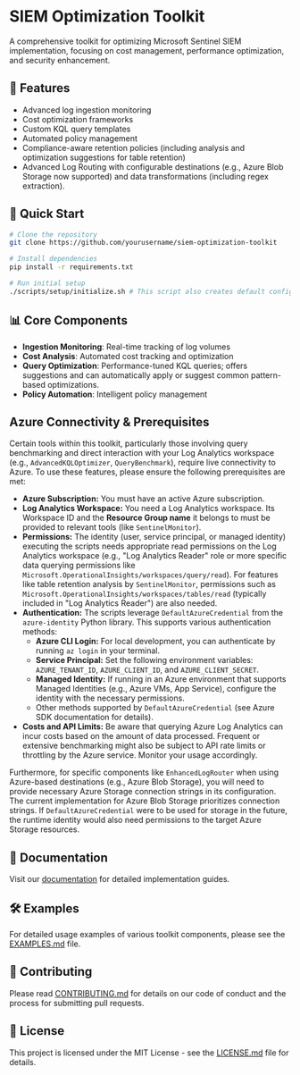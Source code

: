# SIEM Optimization Toolkit

A comprehensive toolkit for optimizing Microsoft Sentinel SIEM implementation, focusing on cost management, performance optimization, and security enhancement.

## 🎯 Features

- Advanced log ingestion monitoring
- Cost optimization frameworks
- Custom KQL query templates
- Automated policy management
- Compliance-aware retention policies (including analysis and optimization suggestions for table retention)
- Advanced Log Routing with configurable destinations (e.g., Azure Blob Storage now supported) and data transformations (including regex extraction).

## 🚀 Quick Start

```bash
# Clone the repository
git clone https://github.com/yourusername/siem-optimization-toolkit

# Install dependencies
pip install -r requirements.txt

# Run initial setup
./scripts/setup/initialize.sh # This script also creates default configuration files and necessary directories if they are missing.
```

## 📊 Core Components

- **Ingestion Monitoring**: Real-time tracking of log volumes
- **Cost Analysis**: Automated cost tracking and optimization
- **Query Optimization**: Performance-tuned KQL queries; offers suggestions and can automatically apply or suggest common pattern-based optimizations.
- **Policy Automation**: Intelligent policy management

##  Azure Connectivity & Prerequisites

Certain tools within this toolkit, particularly those involving query benchmarking and direct interaction with your Log Analytics workspace (e.g., `AdvancedKQLOptimizer`, `QueryBenchmark`), require live connectivity to Azure. To use these features, please ensure the following prerequisites are met:

*   **Azure Subscription:** You must have an active Azure subscription.
*   **Log Analytics Workspace:** You need a Log Analytics workspace. Its Workspace ID and the **Resource Group name** it belongs to must be provided to relevant tools (like `SentinelMonitor`).
*   **Permissions:** The identity (user, service principal, or managed identity) executing the scripts needs appropriate read permissions on the Log Analytics workspace (e.g., "Log Analytics Reader" role or more specific data querying permissions like `Microsoft.OperationalInsights/workspaces/query/read`). For features like table retention analysis by `SentinelMonitor`, permissions such as `Microsoft.OperationalInsights/workspaces/tables/read` (typically included in "Log Analytics Reader") are also needed.
*   **Authentication:** The scripts leverage `DefaultAzureCredential` from the `azure-identity` Python library. This supports various authentication methods:
    *   **Azure CLI Login:** For local development, you can authenticate by running `az login` in your terminal.
    *   **Service Principal:** Set the following environment variables: `AZURE_TENANT_ID`, `AZURE_CLIENT_ID`, and `AZURE_CLIENT_SECRET`.
    *   **Managed Identity:** If running in an Azure environment that supports Managed Identities (e.g., Azure VMs, App Service), configure the identity with the necessary permissions.
    *   Other methods supported by `DefaultAzureCredential` (see Azure SDK documentation for details).
*   **Costs and API Limits:** Be aware that querying Azure Log Analytics can incur costs based on the amount of data processed. Frequent or extensive benchmarking might also be subject to API rate limits or throttling by the Azure service. Monitor your usage accordingly.

Furthermore, for specific components like `EnhancedLogRouter` when using Azure-based destinations (e.g., Azure Blob Storage), you will need to provide necessary Azure Storage connection strings in its configuration. The current implementation for Azure Blob Storage prioritizes connection strings. If `DefaultAzureCredential` were to be used for storage in the future, the runtime identity would also need permissions to the target Azure Storage resources.

## 📘 Documentation

Visit our [documentation](./docs/README.md) for detailed implementation guides.

## 🛠️ Examples

For detailed usage examples of various toolkit components, please see the [EXAMPLES.md](EXAMPLES.md) file.

## 🤝 Contributing

Please read [CONTRIBUTING.md](CONTRIBUTING.md) for details on our code of conduct and the process for submitting pull requests.

## 📜 License

This project is licensed under the MIT License - see the [LICENSE.md](LICENSE.md) file for details.